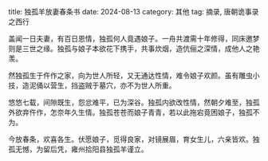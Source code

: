 title: 独孤羊放妻春条书
date: 2024-08-13
category: 其他
tag: 摘录, 唐朝诡事录之西行

盖闻一日夫妻，有百日恩情，独孤何人竟遇娘子。一舟共渡需十年修得，同床邀梦则是三世之缘。独孤与娘子本欲花下携手，共事炊烟，造伉俪之深情，成他人之艳羡。

然独孤生于仵作之家，向为世人所轻，又无通达性情，难令娘子欢颜。虽有雕虫小技，造泥俑以营生，挡盗贼于墓穴，亦不为世人所重。

悠悠七载，间隙既生，怨忿难平，已为深谷。独孤内欲改性情，然朝夕难至，独孤外欲弃仵作，怎奈年久生情。独孤苍苍而娘子青青，若以此拖宕竟困娘子，独孤不为。

今放春条，欢喜各生。伏愿娘子，觅得良家，对镜展眉，育女生儿，六亲皆欢。独孤无憾，为留后凭，雍州拾阳县独孤羊谨立。